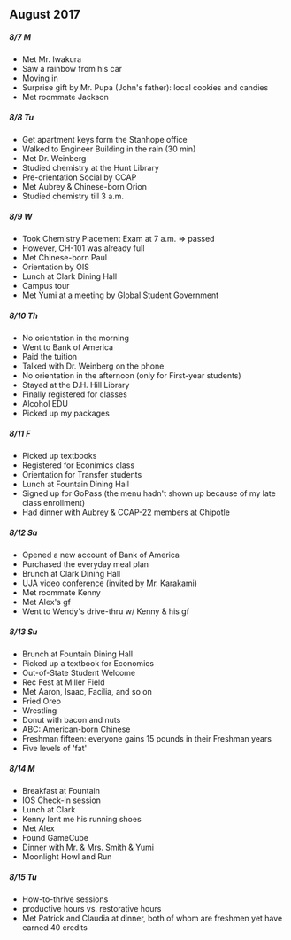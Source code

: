 ## August 2017

##### 8/7 M

- Met Mr. Iwakura
- Saw a rainbow from his car
- Moving in
- Surprise gift by Mr. Pupa (John's father): local cookies and candies
- Met roommate Jackson

##### 8/8 Tu

- Get apartment keys form the Stanhope office
- Walked to Engineer Building in the rain (30 min)
- Met Dr. Weinberg
- Studied chemistry at the Hunt Library
- Pre-orientation Social by CCAP
- Met Aubrey & Chinese-born Orion
- Studied chemistry till 3 a.m.

##### 8/9 W

- Took Chemistry Placement Exam at 7 a.m. => passed
- However, CH-101 was already full
- Met Chinese-born Paul
- Orientation by OIS
- Lunch at Clark Dining Hall
- Campus tour
- Met Yumi at a meeting by Global Student Government

##### 8/10 Th

- No orientation in the morning
- Went to Bank of America
- Paid the tuition
- Talked with Dr. Weinberg on the phone
- No orientation in the afternoon (only for First-year students)
- Stayed at the D.H. Hill Library
- Finally registered for classes
- Alcohol EDU
- Picked up my packages

##### 8/11 F

- Picked up textbooks
- Registered for Econimics class
- Orientation for Transfer students
- Lunch at Fountain Dining Hall
- Signed up for GoPass (the menu hadn't shown up because of my late class enrollment)
- Had dinner with Aubrey & CCAP-22 members at Chipotle

##### 8/12 Sa

- Opened a new account of Bank of America
- Purchased the everyday meal plan
- Brunch at Clark Dining Hall
- UJA video conference (invited by Mr. Karakami)
- Met roommate Kenny
- Met Alex's gf
- Went to Wendy's drive-thru w/ Kenny & his gf

##### 8/13 Su

- Brunch at Fountain Dining Hall
- Picked up a textbook for Economics
- Out-of-State Student Welcome
- Rec Fest at Miller Field
- Met Aaron, Isaac, Facilia, and so on
- Fried Oreo
- Wrestling
- Donut with bacon and nuts
- ABC: American-born Chinese
- Freshman fifteen: everyone gains 15 pounds in their Freshman years
- Five levels of 'fat'

##### 8/14 M

- Breakfast at Fountain
- IOS Check-in session
- Lunch at Clark
- Kenny lent me his running shoes
- Met Alex
- Found GameCube
- Dinner with Mr. & Mrs. Smith & Yumi
- Moonlight Howl and Run

##### 8/15 Tu

- How-to-thrive sessions
- productive hours vs. restorative hours
- Met Patrick and Claudia at dinner, both of whom are freshmen yet have earned 40 credits


